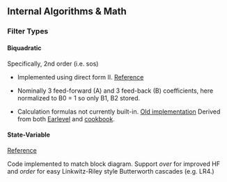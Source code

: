 ## Internal Algorithms & Math

### Filter Types

#### Biquadratic
Specifically, 2nd order (i.e. sos)

 - Implemented using direct form II.
   [Reference](www.earlevel.com/main/2003/02/28/biquads)

 - Nominally 3 feed-forward (A) and 3 feed-back (B) coefficients,
   here normalized to B0 = 1 so only B1, B2 stored.

 - Calculation formulas not currently built-in.
   [Old implementation](github.com/nesanter/xo-gen)
   Derived from both
   [Earlevel](www.earlevel.com/main/2011/01/02/biquad-formulas)
   and [cookbook](shepazu.github.io/Audio-EQ-Cookbook/audio-eq-cookbook.html).

#### State-Variable
[Reference](www.earlevel.com/main/2003/03/02/the-digital-state-variable-filter)

Code implemented to match block diagram. Support *over* for improved HF
and *order* for easy Linkwitz-Riley style Butterworth cascades (e.g. LR4.)


